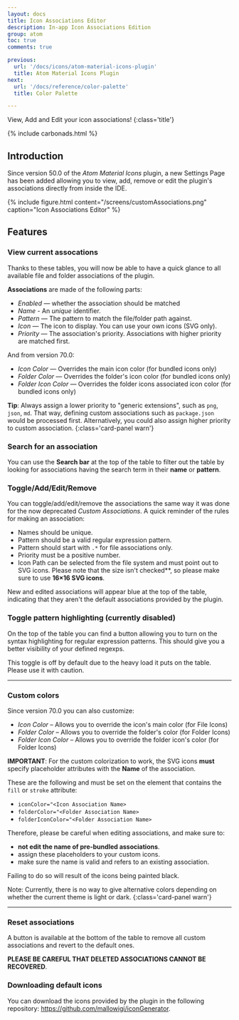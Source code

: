 ```yaml
---
layout: docs
title: Icon Associations Editor
description: In-app Icon Associations Edition
group: atom
toc: true
comments: true

previous:
  url: '/docs/icons/atom-material-icons-plugin'
  title: Atom Material Icons Plugin
next:
  url: '/docs/reference/color-palette'
  title: Color Palette

---
```


View, Add and Edit your icon associations!
{:class='title'}

{% include carbonads.html %}

## Introduction

Since version 50.0 of the _Atom Material Icons_ plugin, a new Settings Page has been added allowing you to view,
add, remove or edit the plugin's associations directly from inside the IDE.

{% include figure.html content="/screens/customAssociations.png" caption="Icon Associations Editor" %}

## Features

### View current assocations

Thanks to these tables, you will now be able to have a quick glance to all available file and folder associations of the plugin.

**Associations** are made of the following parts:

- _Enabled_ — whether the association should be matched
- _Name_ - An _unique_ identifier.
- _Pattern_ — The pattern to match the file/folder path against.
- _Icon_ — The icon to display. You can use your own icons (SVG only).
- _Priority_ — The association's priority. Associations with higher priority are matched first.

And from version 70.0:

- _Icon Color_ — Overrides the main icon color (for bundled icons only)
- _Folder Color_ — Overrides the folder's icon color (for bundled icons only)
- _Folder Icon Color_ — Overrides the folder icons associated icon color (for bundled icons only)

**Tip**: Always assign a lower priority to "generic extensions", such as `png`, `json`, `md`.
That way, defining custom associations such as `package.json` would be processed first.
Alternatively, you could also assign higher priority to custom association.
{:class='card-panel warn'}

### Search for an association

You can use the __Search bar__ at the top of the table to filter out the table by looking for associations having the search term in their **name**
or **pattern**.

### Toggle/Add/Edit/Remove

You can toggle/add/edit/remove the associations the same way it was done for the now deprecated _Custom Associations_. A quick reminder of the rules for making
an association:

- Names should be unique.
- Pattern should be a valid regular expression pattern.
- Pattern should start with `.*` for file associations only.
- Priority must be a positive number.
- Icon Path can be selected from the file system and must point out to SVG icons.
  Please note that the size isn't checked**, so please make sure to use **16×16 SVG icons**.

New and edited associations will appear blue at the top of the table, indicating that they aren't the default associations provided by the plugin.

### Toggle pattern highlighting (currently disabled)

On the top of the table you can find a button allowing you to turn on the syntax highlighting for regular expression patterns.
This should give you a better visibility of your defined regexps.

This toggle is off by default due to the heavy load it puts on the table. Please use it with caution.

---

### Custom colors

Since version 70.0 you can also customize:

- _Icon Color_ – Allows you to override the icon's main color (for File Icons)
- _Folder Color_ – Allows you to override the folder's color (for Folder Icons)
- _Folder Icon Color_ – Allows you to override the folder icon's color (for Folder Icons)

**IMPORTANT**: For the custom colorization to work, the SVG icons **must** specify placeholder attributes with the **Name** of the association.

These are the following and must be set on the element that contains the `fill` or `stroke` attribute:

- `iconColor="<Icon Association Name>`
- `folderColor="<Folder Association Name>`
- `folderIconColor="<Folder Association Name>`

Therefore, please be careful when editing associations, and make sure to:

- **not edit the name of pre-bundled associations**.
- assign these placeholders to your custom icons.
- make sure the name is valid and refers to an existing association.

Failing to do so will result of the icons being painted black.

Note: Currently, there is no way to give alternative colors depending on whether the current theme is light or dark.
{:class='card-panel warn'}


---

### Reset associations

A button is available at the bottom of the table to remove all custom associations and revert to the default ones.

**PLEASE BE CAREFUL THAT DELETED ASSOCIATIONS CANNOT BE RECOVERED**.

### Downloading default icons

You can download the icons provided by the plugin in the following repository: <https://github.com/mallowigi/iconGenerator>.
